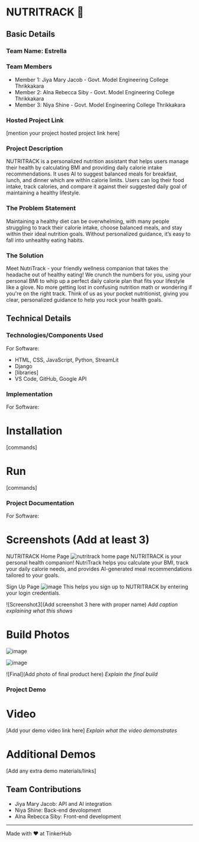 # NUTRITRACK 🎯


## Basic Details
### Team Name: Estrella


### Team Members
- Member 1: Jiya Mary Jacob - Govt. Model Engineering College Thrikkakara
- Member 2: Alna Rebecca Siby - Govt. Model Engineering College Thrikkakara
- Member 3: Niya Shine - Govt. Model Engineering College Thrikkakara

### Hosted Project Link
[mention your project hosted project link here]

### Project Description
NUTRITRACK is a personalized nutrition assistant that helps users manage their health by calculating BMI and providing daily calorie intake recommendations.
It uses AI to suggest balanced meals for breakfast, lunch, and dinner which are within calorie limits. Users can log their food intake, track calories, and compare it 
against their suggested daily goal of maintaining a healthy lifestyle.

### The Problem Statement
Maintaining a healthy diet can be overwhelming, with many people struggling to track their calorie intake, choose balanced meals, and stay within their ideal nutrition goals. Without personalized guidance, it’s easy to fall into unhealthy eating habits.

### The Solution
Meet NutriTrack - your friendly wellness companion that takes the headache out of healthy eating! We crunch the numbers for you, using your personal BMI to whip up a perfect daily calorie plan that fits your lifestyle like a glove. No more getting lost in confusing nutrition math or wondering if you're on the right track. Think of us as your pocket nutritionist, giving you clear, personalized guidance to help you rock your health goals. 

## Technical Details
### Technologies/Components Used
For Software:
- HTML, CSS, JavaScript, Python, StreamLit
- Django
- [libraries]
- VS Code, GitHub, Google API

### Implementation
For Software:
# Installation
[commands]

# Run
[commands]

### Project Documentation
For Software:

# Screenshots (Add at least 3)
NUTRITRACK Home Page
![nutritrack home page](https://github.com/user-attachments/assets/c320b13b-fccf-475c-bf89-c51887fc405e)
NUTRITRACK is your personal health companion! NutriTrack helps you calculate your BMI, track your daily calorie needs, and provides AI-generated meal recommendations tailored to your goals. 

Sign Up Page 
![image](https://github.com/user-attachments/assets/68f09299-d211-409f-8017-ea9470c03a36)
This helps you sign up to NUTRITRACK by entering your login credentials.

![Screenshot3](Add screenshot 3 here with proper name)
*Add caption explaining what this shows*


# Build Photos
![image](https://github.com/user-attachments/assets/74263cba-4e18-4d69-9fe3-d84fe75db1c8)

![image](https://github.com/user-attachments/assets/bb0de37b-69e7-4d23-ab0a-8872b8f1c50a)




![Final](Add photo of final product here)
*Explain the final build*

### Project Demo
# Video
[Add your demo video link here]
*Explain what the video demonstrates*

# Additional Demos
[Add any extra demo materials/links]

## Team Contributions
- Jiya Mary Jacob: API and AI integration
- Niya Shine: Back-end devolopment
- Alna Rebecca Siby: Front-end development 
---
Made with ❤️ at TinkerHub
